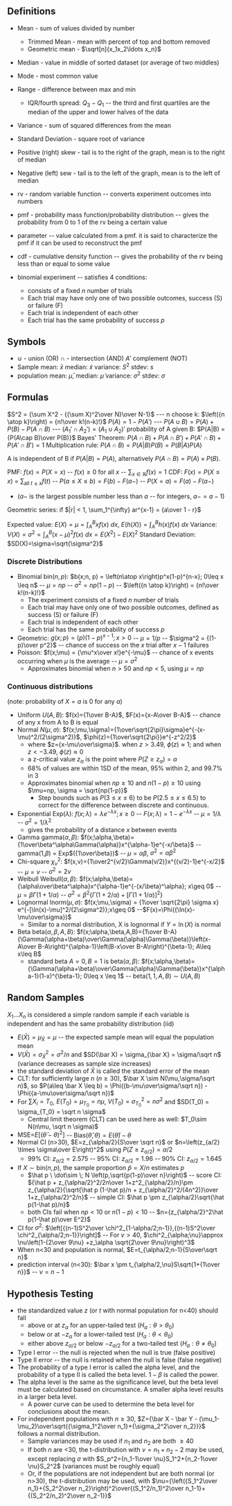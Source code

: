 
## Definitions
- Mean - sum of values divided by number
	- Trimmed Mean - mean with percent of top and bottom removed
	- Geometric mean - $\sqrt[n]{x_1x_2\ldots x_n}$ 
- Median - value in middle of sorted dataset (or average of two middles)
- Mode - most common value
- Range - difference between max and min
	- IQR/fourth spread: $Q_3-Q_1$ -- the third and first quartiles are the median of the upper and lower halves of the data
- Variance - sum of squared differences from the mean
- Standard Deviation - square root of variance

- Positive (right) skew - tail is to the right of the graph, mean is to the right of median
- Negative (left) sew - tail is to the left of the graph, mean is to the left of median

- rv - random variable function -- converts experiment outcomes into numbers
- pmf - probability mass function/probability distribution -- gives the probability from 0 to 1 of the rv being a certain value
- parameter -- value calculated from a pmf. it is said to characterize the pmf if it can be used to reconstruct the pmf
- cdf - cumulative density function -- gives the probability of the rv being less than or equal to some value
- binomial experiment -- satisfies 4 conditions:
	- consists of a fixed $n$ number of trials
	- Each trial may have only one of two possible outcomes, success (S) or failure (F)
	- Each trial is independent of each other
	- Each trial has the same probability of success $p$

## Symbols
- $\cup$ - union (OR) $\cap$ - intersection (AND) $A'$ complement (NOT)
- Sample mean: $\bar x$ median: $\tilde x$ variance: $S^2$ stdev: $s$
- population mean:  $\bar \mu$, median: $\tilde \mu$ variance: $\sigma^2$ stdev: $\sigma$

## Formulas
$S^2 = {\sum X^2 - {(\sum X)^2\over N}\over N-1}$ --- n choose k: $\left({n \atop k}\right) = {n!\over k!(n-k)!}$
$P(A) = 1-P(A')$ --- $P(A\cup B) = P(A) + P(B) - P(A\cap B)$ ---  $(A_1'\cap A_2') = (A_1\cup A_2)'$
probability of A given B: $P(A|B) = {P(A\cap B)\over P(B)}$
Bayes' Theorem: $P(A\cap B) + P(A\cap B') + P(A'\cap B) + P(A'\cap B') = 1$
Multiplication rule: $P(A\cap B) = P(A|B)P(B)=P(B|A)P(A)$

A is independent of B if $P(A|B)=P(A)$, alternatively $P(A\cap B) = P(A)\times P(B)$.

PMF: $f(x)=P(X=x)$ -- $f(x) \geq 0$ for all $x$ -- $\sum_{x\in\mathbb R} f(x) = 1$
CDF: $F(x) = P(X\leq x)$ = $\sum_{\text{all } t \leq x} f(t)$ -- $P(a\leq X \leq b) = F(b) - F(a-)$ -- $P(X=a) = F(a)-F(a-)$
- ($a-$ is the largest possible number less than $a$ -- for integers, $a- = a-1$)

Geometric series: if $|r| < 1, \sum_1^{\infty} ar^{x-1} = {a\over 1 - r}$

Expected value: $E(X)=\mu=\int_A^Bxf(x) \ dx$, $E(h(X)) = \int_A^Bh(x)f(x) \ dx$
Variance: $V(X)=\sigma^2=\int_A^B(x-\mu)^2f(x) \ dx=E(X^2)-E(X)^2$
Standard Deviation: $SD(X)=\sigma=\sqrt{\sigma^2}$

### Discrete Distributions
- Binomial $\text{bin}(n,p)$: $b(x;n, p) = \left(n\atop x\right)p^x(1-p)^{n-x}; 0\leq x \leq n$ -- $\mu = np$ -- $\sigma^2=np(1-p)$ -- $\left({n \atop k}\right) = {n!\over k!(n-k)!}$
	- The experiment consists of a fixed $n$ number of trials
	- Each trial may have only one of two possible outcomes, defined as success (S) or failure (F)
	- Each trial is independent of each other
	- Each trial has the same probability of success $p$
- Geometric: $g(x; p)= (p)(1-p)^{x-1}; x\gt 0$ -- $\mu=1/p$ -- $\sigma^2 = {(1-p)\over p^2}$ -- chance of success on the $x$ trial after $x-1$ failures
- Poisson: $f(x;\mu) = {\mu^x\over x!}e^{-\mu}$ -- chance of x events occurring when $\mu$ is the average -- $\mu=\sigma^2$
	- Approximates binomial when $n>50$ and $np < 5$, using $\mu=np$

### Continuous distributions
(note: probability of $X=a$ is $0$ for any $a$)
- Uniform $U(A,B)$: $f(x)={1\over B-A}$, $F(x)={x-A\over B-A}$ -- chance of any x from A to B is equal
- Normal $N(\mu,\sigma)$: $f(x;\mu,\sigma)={1\over\sqrt{2\pi}\sigma}e^{-(x-\mu)^2/(2\sigma^2)}$, $\phi(z)={1\over\sqrt{2\pi}}e^{-z^2/2}$
	- where $z={x-\mu\over\sigma}$. when $z>3.49$, $\phi(z)\approx1$; and when $z<-3.49$, $\phi(z)\approx0$
	- a z-critical value $z_\alpha$ is the point where $P(Z\geq z_\alpha) = \alpha$
	- 68% of values are within 1SD of the mean, 95% within 2, and 99.7% in 3
	- Approximates binomial when $np\geq 10$ and $n(1-p)\geq 10$ using $\mu=np, \sigma = \sqrt{np(1-p)}$
		- Step bounds such as $P(3\leq x\leq 6)$ to be $P(2.5\leq x \leq 6.5)$ to correct for the difference between discrete and continuous. 
- Exponential $\text{Exp}(\lambda)$: $f(x;\lambda)=\lambda e^{-\lambda x}; x\geq 0$ -- $F(x;\lambda)=1-e^{-\lambda x}$ -- $\mu = 1/\lambda$ -- $\sigma^2=1/\lambda^2$
	- gives the probability of a distance $x$ between events
- Gamma $\text{gamma}(\alpha,\beta)$: $f(x;\alpha,\beta)={1\over\beta^\alpha\Gamma(\alpha)}x^{\alpha-1}e^{-x/\beta}$ -- gamma(1,$\beta$) = Exp$({1\over\beta})$ -- $\mu=\alpha\beta$, $\sigma^2=\alpha\beta^2$
- Chi-square $\chi^2_v$: $f(x,v)={1\over2^{v/2}\Gamma(v/2)}x^{(v/2)-1}e^{-x/2}$ -- $\mu = v$ -- $\sigma^2 = 2v$
- Weibull $\text{Weibull}(\alpha, \beta)$: $f(x;\alpha,\beta)={\alpha\over\beta^\alpha}x^{\alpha-1}e^{-(x/\beta)^\alpha}; x\geq 0$ -- $\mu = \beta\Gamma(1+1/\alpha)$ -- $\sigma^2=\beta^2\{\Gamma(1+2/\alpha)+[\Gamma(1+1/\alpha)]^2\}$
- Lognormal $\text{lnorm}(\mu,\sigma)$: $f(x;\mu,\sigma) = {1\over \sqrt{2\pi} \sigma x} e^{-[\ln(x)-\mu]^2/(2\sigma^2)};x\geq 0$ --$F(x)=\Phi({\ln(x)-\mu\over\sigma})$
	- Similar to a normal distribution, X is lognormal if $Y=\ln (X)$ is normal
- Beta $\text{beta}(\alpha,\beta,A,B)$: $f(x;\alpha,\beta,A,B)={1\over B-A}{\Gamma(\alpha+\beta)\over\Gamma(\alpha)\Gamma(\beta)}\left(x-A\over B-A\right)^{\alpha-1}\left(B-x\over B-A\right)^{\beta-1}; A\leq x\leq B$
	- standard beta $A=0, B=1$ is $\text{beta}(\alpha,\beta)$: $f(x;\alpha,\beta)={\Gamma(\alpha+\beta)\over\Gamma(\alpha)\Gamma(\beta)}x^{\alpha-1}(1-x)^{\beta-1}; 0\leq x \leq 1$ -- $\text{beta}(1,1,A,B)\sim U(A,B)$

## Random Samples
$X_1\ldots X_n$ is considered a simple random sample if each variable is independent and has the same probability distribution (iid)
- $E(\bar X) = \mu_{\bar X} = \mu$ -- the expected sample mean will equal the population mean
- $V(\bar X) = \sigma_{\bar X}^2 = \sigma^2/n$ and $SD(\bar X) = \sigma_{\bar X} = \sigma/\sqrt n$ (variance decreases as sample size increases)
- the standard deviation of $\bar X$ is called the standard error of the mean
- CLT: for sufficiently large $n$ ($n\geq 30$), $\bar X \sim N(\mu,\sigma/\sqrt n)$, so $P(a\leq \bar X \leq b) = \Phi({b-\mu\over\sigma/\sqrt n}) - \Phi({a-\mu\over\sigma/\sqrt n})$
- For $\sum X_i = T_0$, $E(T_0) = \mu_{T_0} = n\mu$, $V(T_0) = \sigma^2_{T_0} = n\sigma^2$ and $SD(T_0) = \sigma_{T_0} = \sqrt n \sigma$
	- Central limit theorem (CLT) can be used here as well: $T_0\sim N(n\mu, \sqrt n \sigma)$
- $\text{MSE=}E[(\hat\theta-\theta)^2]$ -- $\text{Bias}(\hat\theta,\theta)=E(\hat \theta)-\theta$ 
- Normal CI (n>30), $E=z_{\alpha/2}{S\over \sqrt n}$ or $n=\left(z_{a/2} \times \sigma\over E\right)^2$  using $P(Z\geq z_{\alpha/2}) = \alpha/2$
	-  99% CI: $z_{\alpha/2}=2.575$ -- 95% CI: $z_{\alpha/2}=1.96$ -- 90% CI: $z_{\alpha/2}=1.645$
- If $X\sim\text{bin}(n,p)$, the sample proportion $\hat p = X/n$ estimates $p$
	- $\hat p \ \dot\sim \; N \left(p,\sqrt{p(1-p)\over n}\right)$ -- score CI: ${\hat p + z_{\alpha/2}^2/2n\over 1+z^2_{\alpha/2}/n}\pm z_{\alpha/2}{\sqrt{\hat p (1-\hat p)/n + z_{\alpha/2}^2/(4n^2)}\over 1+z_{\alpha/2}^2/n}$ -- simple CI: $\hat p \pm z_{\alpha/2}\sqrt{\hat p(1-\hat p)/n}$
	- both CIs fail when $np<10$ or $n(1-p)<10$ -- $n={z_{\alpha/2}^2\hat p(1-\hat p)\over E^2}$
- CI for $\sigma^2$: $\left[{(n-1)S^2\over \chi^2_{1-\alpha/2;n-1}},{(n-1)S^2\over \chi^2_{\alpha/2;n-1}}\right]$ -- For $v>40$, $\chi^2_{\alpha;\nu}\approx \nu\left(1-{2\over 9\nu} +z_\alpha \sqrt{2\over 9\nu}\right)^3$ 
- When n<30 and population is normal, $E=t_{\alpha/2;n-1}{S\over\sqrt n}$
- prediction interval (n<30): $\bar x \pm t_{\alpha/2,\nu}S\sqrt{1+{1\over n}}$ -- $\nu=n-1$ 

## Hypothesis Testing
- the standardized value $z$ (or $t$ with normal population for n<40) should fall 
	- above or at $z_\alpha$ for an upper-tailed test ($H_a:\theta >\theta_0$)
	- below or at $-z_\alpha$ for a lower-tailed test ($H_a:\theta<\theta_0$)
	- either above $z_{\alpha/2}$ or below $-z_{\alpha/2}$ for a two-tailed test ($H_a:\theta\neq\theta_0$)
- Type I error -- the null is rejected when the null is true (false positive)
- Type II error -- the null is retained when the null is false (false negative)
- The probability of a type I error is called the alpha level,  and the probability of a type II is called the beta level. $1-\beta$ is called the power.
- The alpha level is the same as the significance level, but the beta level must be calculated based on circumstance. A smaller alpha level results in a larger beta level.
	- A power curve can be used to determine the beta level for conclusions about the mean.
- For independent populations with $n\geq 30$, $Z={\bar X - \bar Y - (\mu_1-\mu_2)\over\sqrt{{\sigma_1^2\over n_1}+{\sigma_2^2\over n_2}}}$ follows a normal distribution. 
	- Sample variances may be used if $n_1$ and $n_2$ are both $\geq 40$
	- If both $n$ are <30, the t-distribution with $\nu=n_1+n_2-2$ may be used, except replacing  $\sigma$ with $S_p^2={n_1-1\over \nu}S_1^2+{n_2-1\over \nu}S_2^2$ (variances must be roughly equal)
	- Or, if the populations are not independent but are both normal (or n>30), the t-distribution may be used, with $\nu={\left({S_1^2\over n_1}+{S_2^2\over n_2}\right)^2\over{(S_1^2/n_1)^2\over n_1-1}+{(S_2^2/n_2)^2\over n_2-1}}$ 
